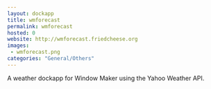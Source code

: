 ```yaml
---
layout: dockapp
title: wmforecast
permalink: wmforecast
hosted: 0
website: http://wmforecast.friedcheese.org
images:
 - wmforecast.png
categories: "General/Others"
---
```

A weather dockapp for Window Maker using the Yahoo Weather API.
